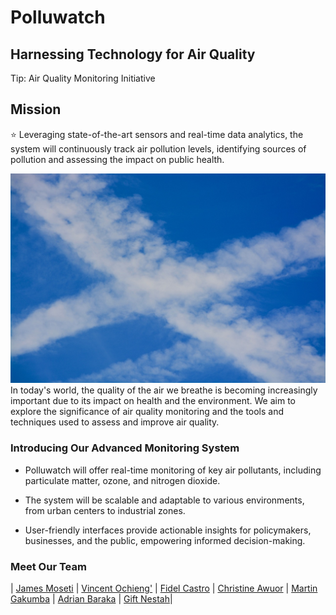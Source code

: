 # Polluwatch
## Harnessing Technology for Air Quality
Tip: Air Quality Monitoring Initiative
## Mission
:star: Leveraging state-of-the-art sensors and real-time data analytics, the system will continuously track air pollution levels, identifying sources of pollution and assessing the impact on public health.

![Background Image](./general_files/images/sky_image_1.jpg) In today's world, the quality of the air we breathe is becoming increasingly important due to its impact on health and the environment. We aim to explore the significance of air quality monitoring and the tools and techniques used to assess and improve air quality.

### Introducing Our Advanced Monitoring System

* Polluwatch will offer real-time monitoring of key air pollutants, including particulate matter, ozone, and nitrogen dioxide.

* The system will be scalable and adaptable to various environments, from urban centers to industrial zones.

* User-friendly interfaces provide actionable insights for policymakers, businesses, and the public, empowering informed decision-making. 


### Meet Our Team

| [James Moseti](https://github.com/james-moseti) | [Vincent Ochieng'](https://github.com/janesmith) | [Fidel Castro](https://github.com/Eldritch-tech) | [Christine Awuor](https://github.com/OdegiChristine) | [Martin Gakumba](https://github.com/RoachCodes) | [Adrian Baraka]() | [Gift Nestah](https://github.com/PantheraNestah)|

